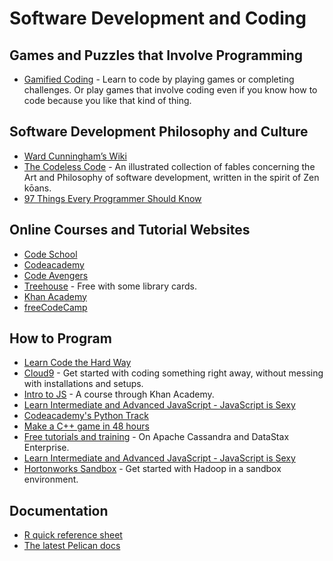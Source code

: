 # Software Development and Coding

## Games and Puzzles that Involve Programming

* [Gamified Coding](compsci/gamified-coding.md) - Learn to code by playing games or completing challenges. Or play games that involve coding even if you know how to code because you like that kind of thing.

## Software Development Philosophy and Culture

* [Ward Cunningham’s Wiki](http://c2.com/cgi/wiki)
* [The Codeless Code](http://thecodelesscode.com/contents) - An illustrated collection of fables
concerning the Art and Philosophy of software development, written in the spirit of Zen kōans.
* [97 Things Every Programmer Should Know](http://programmer.97things.oreilly.com/wiki/index.php/Contributions_Appearing_in_the_Book)

## Online Courses and Tutorial Websites

* [Code School](https://www.codeschool.com/)
* [Codeacademy](http://www.codecademy.com/)
* [Code Avengers](http://www.codeavengers.com/#looking)
* [Treehouse](http://teamtreehouse.com/) - Free with some library cards.
* [Khan Academy](https://www.khanacademy.org/)
* [freeCodeCamp](https://www.freecodecamp.org/news/)

## How to Program

* [Learn Code the Hard Way](https://learncodethehardway.org/)
* [Cloud9](https://c9.io/) - Get started with coding something right away, without messing with installations and setups.
* [Intro to JS](https://www.khanacademy.org/computing/cs/programming) - A course through Khan Academy.
* [Learn Intermediate and Advanced JavaScript - JavaScript is Sexy](http://javascriptissexy.com/learn-intermediate-and-advanced-javascript/)
* [Codeacademy's Python Track](http://www.codecademy.com/tracks/python)
* [Make a C++ game in 48 hours](http://www.cprogramming.com/tutorial/game_programming/same_game_part1.html)
* [Free tutorials and training](http://academy.datastax.com) - On Apache Cassandra and DataStax Enterprise.
* [Learn Intermediate and Advanced JavaScript - JavaScript is Sexy](http://javascriptissexy.com/learn-intermediate-and-advanced-javascript/)
* [Hortonworks Sandbox](http://hortonworks.com/products/hortonworks-sandbox/) - Get started with Hadoop in a sandbox environment.

## Documentation

* [R quick reference sheet](http://cran.r-project.org/doc/contrib/Short-refcard.pdf)
* [The latest Pelican docs](http://docs.getpelican.com/en/latest/)
